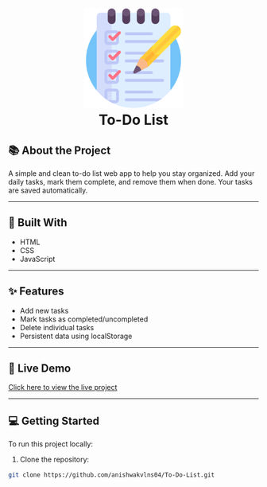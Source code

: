 <h1 align="center">
  <img title="To-Do List" src="images/list.png" alt="To-Do List Logo" width="200" />
  <br>
  To-Do List
</h1>

## 📚 About the Project

A simple and clean to-do list web app to help you stay organized. Add your daily tasks, mark them complete, and remove them when done. Your tasks are saved automatically.



---

## 🔧 Built With

- HTML  
- CSS  
- JavaScript  

---

## ✨ Features

- Add new tasks  
- Mark tasks as completed/uncompleted  
- Delete individual tasks  
- Persistent data using localStorage  

---

## 🚀 Live Demo

[Click here to view the live project](https://github.com/anishwakvlns04/To-Do-List)

---

## 💻 Getting Started

To run this project locally:

1. Clone the repository:

```bash
git clone https://github.com/anishwakvlns04/To-Do-List.git


